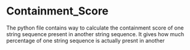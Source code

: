 # Containment_Score
The python file contains way to calculate the containment score of one string sequence present in another string sequence.
It gives how much percentage of one string sequence is actually presnt in another

